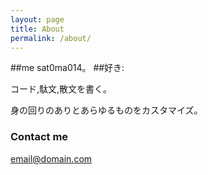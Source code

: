 ```yaml
---
layout: page
title: About
permalink: /about/
---
```


##me 
sat0ma014。 
##好き:  

 コード,駄文,散文を書く。  

 身の回りのありとあらゆるものをカスタマイズ。  

### Contact me

[email@domain.com](mailto:email@domain.com)
